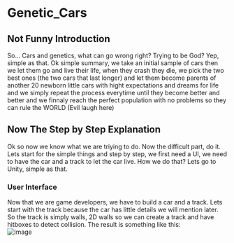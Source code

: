 # Genetic_Cars
## Not Funny Introduction
So... Cars and genetics, what can go wrong right? Trying to be God? Yep, simple as that. Ok simple summary, we take an initial sample of cars then we let them go and live their life, when they crash they die, we pick the two best ones (the two cars that last longer) and let them become parents of another 20 newborn little cars with hight expectations and dreams for life and we simply repeat the process everytime until they become better and better and we finnaly reach the perfect population with no problems so they can rule the WORLD (Evil laugh here)   

## Now The Step by Step Explanation  
Ok so now we know what we are triying to do. Now the difficult part, do it.  
Lets start for the simple things and step by step, we first need a UI, we need to have the car and a track to let the car live. How we do that? Lets go to Unity, simple as that.  
### User Interface
Now that we are game developers, we have to build a car and a track. Lets start with the track because the car has little details we will mention later.  
So the track is simply walls, 2D walls so we can create a track and have hitboxes to detect collision. The result is something like this:    
![image](https://user-images.githubusercontent.com/91338053/221318713-60698cf4-5444-4f19-a611-625ce3e1568d.png)  

